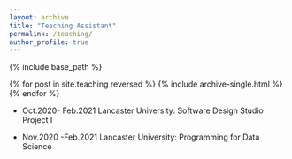 ```yaml
---
layout: archive
title: "Teaching Assistant"
permalink: /teaching/
author_profile: true
--- 
```


{% include base_path %}

{% for post in site.teaching reversed %}
  {% include archive-single.html %}
{% endfor %}

* Oct.2020- Feb.2021 Lancaster University: Software Design Studio Project I

* Nov.2020 -Feb.2021 Lancaster University: Programming for Data Science


  
